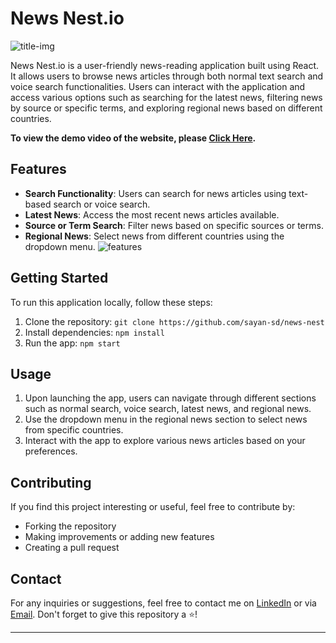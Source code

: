 # News Nest.io
![title-img](https://github.com/sayan-sd/news-nest/assets/147993392/280f5a44-0f9e-4ede-8f59-0bd3dfc8946a)

News Nest.io is a user-friendly news-reading application built using React. It allows users to browse news articles through both normal text search and voice search functionalities. Users can interact with the application and access various options such as searching for the latest news, filtering news by source or specific terms, and exploring regional news based on different countries.

**To view the demo video of the website, please [Click Here](https://www.linkedin.com/posts/sayan-sd_webdevelopment-webdeveloper-react-activity-7132241567855079424-I7Wz?utm_source=share&utm_medium=member_desktop).**


## Features

- **Search Functionality**: Users can search for news articles using text-based search or voice search.
- **Latest News**: Access the most recent news articles available.
- **Source or Term Search**: Filter news based on specific sources or terms.
- **Regional News**: Select news from different countries using the dropdown menu.
![features](https://github.com/sayan-sd/news-nest/assets/147993392/a8eac496-9731-4307-a23f-9760b33591ef)

## Getting Started

To run this application locally, follow these steps:

1. Clone the repository: `git clone https://github.com/sayan-sd/news-nest`
2. Install dependencies: `npm install`
3. Run the app: `npm start`

## Usage

1. Upon launching the app, users can navigate through different sections such as normal search, voice search, latest news, and regional news.
2. Use the dropdown menu in the regional news section to select news from specific countries.
3. Interact with the app to explore various news articles based on your preferences.

## Contributing

If you find this project interesting or useful, feel free to contribute by:

- Forking the repository
- Making improvements or adding new features
- Creating a pull request

## Contact

For any inquiries or suggestions, feel free to contact me on [LinkedIn](https://www.linkedin.com/in/sayan-sd/) or via [Email](mailto:sayan.sd@outlook.com). Don't forget to give this repository a ⭐️!

---
